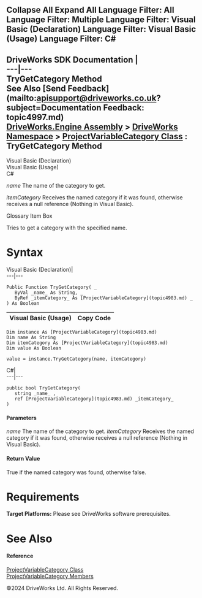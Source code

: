        

 Collapse All Expand All  Language Filter: All  Language Filter: Multiple  Language Filter: Visual Basic (Declaration) Language Filter: Visual Basic (Usage) Language Filter: C#  
---  
DriveWorks SDK Documentation  |   
---|---  
TryGetCategory Method   
See Also [Send Feedback](mailto:apisupport@driveworks.co.uk?subject=Documentation Feedback: topic4997.md)  
[DriveWorks.Engine Assembly](topic2156.md) > [DriveWorks Namespace](topic2159.md) > [ProjectVariableCategory Class](topic4983.md) : TryGetCategory Method  
---  
  
Visual Basic (Declaration)    
Visual Basic (Usage)    
C# 

_name_
    The name of the category to get.

_itemCategory_
    Receives the named category if it was found, otherwise receives a null reference (Nothing in Visual Basic).

Glossary Item Box

Tries to get a category with the specified name. 

# Syntax

Visual Basic (Declaration)|   
---|---  
      
    
    Public Function TryGetCategory( _
       ByVal _name_ As String, _
       ByRef _itemCategory_ As [ProjectVariableCategory](topic4983.md) _
    ) As Boolean  
  
Visual Basic (Usage)| Copy Code  
---|---  
      
    
    Dim instance As [ProjectVariableCategory](topic4983.md)
    Dim name As String
    Dim itemCategory As [ProjectVariableCategory](topic4983.md)
    Dim value As Boolean
     
    value = instance.TryGetCategory(name, itemCategory)  
  
C#|   
---|---  
      
    
    public bool TryGetCategory( 
       string _name_ ,
       ref [ProjectVariableCategory](topic4983.md) _itemCategory_
    )  
  
#### Parameters

 _name_
    The name of the category to get.
_itemCategory_
    Receives the named category if it was found, otherwise receives a null reference (Nothing in Visual Basic).

#### Return Value

True if the named category was found, otherwise false.

# Requirements

**Target Platforms:** Please see DriveWorks software prerequisites.

# See Also

#### Reference

[ProjectVariableCategory Class](topic4983.md)   
[ProjectVariableCategory Members](topic4984.md)

©2024 DriveWorks Ltd. All Rights Reserved.
